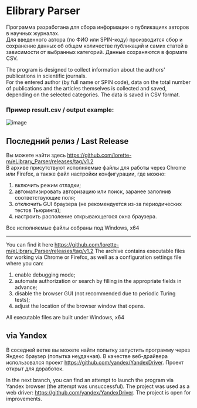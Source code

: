 Elibrary Parser
==================================================================
Программа разработана для сбора информации о публикациях авторов в научных журналах.  
Для введенного автора (по ФИО или SPIN-коду) производится сбор и сохранение данных об общем количестве публикаций и самих статей в зависимости от выбранных категорий.
Данные сохраняются в формате CSV.  

The program is designed to collect information about the authors' publications in scientific journals.  
For the entered author (by full name or SPIN code), data on the total number of publications and the articles themselves is collected and saved, depending on the selected categories. The data is saved in CSV format.  

### Пример result.csv / output example:
![image](https://github.com/user-attachments/assets/6c6eaa6e-684b-46a4-8f6c-d8337e2431eb)

## Последний релиз / Last Release
Вы можете найти здесь https://github.com/lorette-m/eLibrary_Parser/releases/tag/v1.2  
В архиве присутствуют исполняемые файлы для работы через Chrome или Firefox, а также файл настройки конфигурации, где можно:  
1. включить режим отладки;  
2. автоматизировать авторизацию или поиск, заранее заполнив соответствующие поля;  
3. отключить GUI браузера (не рекомендуется из-за периодических тестов Тьюринга);
4. настроить располение открывающегося окна браузера.

Все исполняемые файлы собраны под Windows, x64

---
You can find it here https://github.com/lorette-m/eLibrary_Parser/releases/tag/v1.2
The archive contains executable files for working via Chrome or Firefox, as well as a configuration settings file where you can:
1. enable debugging mode;
2. automate authorization or search by filling in the appropriate fields in advance;
3. disable the browser GUI (not recommended due to periodic Turing tests);
4. adjust the location of the browser window that opens.

All executable files are built under Windows, x64

## via Yandex
В соседней ветке вы можете найти попытку запустить программу через Яндекс браузер (попытка неудачная). В качестве веб-драйвера использовался проект https://github.com/yandex/YandexDriver. Проект открыт для доработок.

In the next branch, you can find an attempt to launch the program via Yandex browser (the attempt was unsuccessful). The project was used as a web driver: https://github.com/yandex/YandexDriver. The project is open for improvements.
